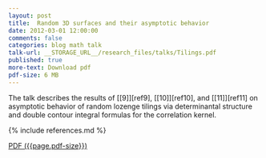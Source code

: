```yaml
---
layout: post
title:  Random 3D surfaces and their asymptotic behavior
date: 2012-03-01 12:00:00
comments: false
categories: blog math talk
talk-url: __STORAGE_URL__/research_files/talks/Tilings.pdf
published: true
more-text: Download pdf
pdf-size: 6 MB
---
```


The talk describes the results of [[9]][ref9], [[10]][ref10], and [[11]][ref11] on asymptotic behavior of
random lozenge tilings via determinantal structure and double contour integral formulas for the correlation
kernel.

{% include references.md %}

<!--more-->

<a href="{{ page.talk-url | replace: '__STORAGE_URL__', site.storage_url}}" target="_blank">PDF ({{page.pdf-size}})</a>
